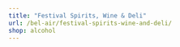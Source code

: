 ```yaml
---
title: "Festival Spirits, Wine & Deli"
url: /bel-air/festival-spirits-wine-and-deli/
shop: alcohol
---
```

